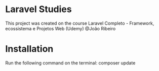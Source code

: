 # Laravel Studies
This project was created on the course
Laravel Completo - Framework, ecossistema e Projetos Web (Udemy)
@João Ribeiro

# Installation
Run the following command on the terminal:
composer update
